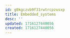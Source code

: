 ```yaml
---
id: g0kgczvb9f31rwtrcpzusxp
title: Embedded_systems
desc: ''
updated: 1716127440056
created: 1716127440056
---
```

